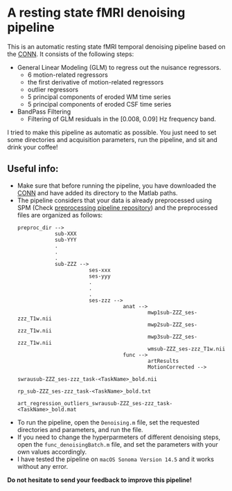 # A resting state fMRI denoising pipeline 

This is an automatic resting state fMRI temporal denoising pipeline based on the [CONN](https://web.conn-toolbox.org). It consists of the following steps: 

- General Linear Modeling (GLM) to regress out the nuisance regressors.
  - 6 motion-related regressors
  - the first derivative of motion-related regressors
  - outlier regressors
  - 5 principal components of eroded WM time series
  - 5 principal components of eroded CSF time series 
- BandPass Filtering 
  - Filtering of GLM residuals in the [0.008, 0.09] Hz frequency band.
    
I tried to make this pipeline as automatic as possible. You just need to set some directories and acquisition parameters, run the pipeline, and sit and drink your coffee!

## Useful info: 

- Make sure that before running the pipeline, you have downloaded the [CONN](https://web.conn-toolbox.org) and have added its directory to the Matlab paths.
- The pipeline considers that your data is already preprocessed using SPM (Check [preprocessing pipeline repository](https://github.com/sepehr-mortaheb/fMRI_preproc_SPM)) and the preprocessed files are organized as follows:
  ```
  preproc_dir -->
              sub-XXX
              sub-YYY
              .
              .
              .
              sub-ZZZ -->
                         ses-xxx
                         ses-yyy
                         .
                         .
                         .
                         ses-zzz -->
                                    anat -->
                                            mwp1sub-ZZZ_ses-zzz_T1w.nii
                                            mwp2sub-ZZZ_ses-zzz_T1w.nii
                                            mwp3sub-ZZZ_ses-zzz_T1w.nii
                                            wmsub-ZZZ_ses-zzz_T1w.nii  
                                    func -->
                                            artResults
                                            MotionCorrected -->
                                                               swrausub-ZZZ_ses-zzz_task-<TaskName>_bold.nii
                                                               rp_sub-ZZZ_ses-zzz_task-<TaskName>_bold.txt
                                                               art_regression_outliers_swrausub-ZZZ_ses-zzz_task-<TaskName>_bold.mat
  ```
- To run the pipeline, open the `Denoising.m` file, set the requested directories and parameters, and run the file.
- If you need to change the hyperparmeters of different denoising steps, open the `func_denoisingBatch.m` file, and set the parameters with your own values accordingly.
- I have tested the pipeline on `macOS Sonoma Version 14.5` and it works without any error.

**Do not hesitate to send your feedback to improve this pipeline!**
